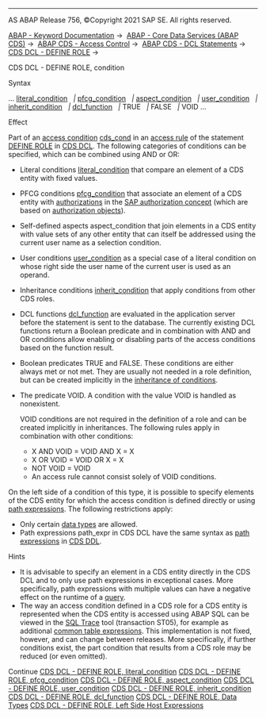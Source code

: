   

* * *

AS ABAP Release 756, ©Copyright 2021 SAP SE. All rights reserved.

[ABAP - Keyword Documentation](javascript:call_link\('abenabap.htm'\)) →  [ABAP - Core Data Services (ABAP CDS)](javascript:call_link\('abencds.htm'\)) →  [ABAP CDS - Access Control](javascript:call_link\('abencds_access_control.htm'\)) →  [ABAP CDS - DCL Statements](javascript:call_link\('abencds_f1_dcl_syntax.htm'\)) →  [CDS DCL - DEFINE ROLE](javascript:call_link\('abencds_f1_define_role.htm'\)) → 

CDS DCL - DEFINE ROLE, condition

Syntax

... [literal\_condition](javascript:call_link\('abencds_f1_cond_literal.htm'\))
  *|* [pfcg\_condition](javascript:call_link\('abencds_f1_cond_pfcg.htm'\))
  *|* [aspect\_condition](javascript:call_link\('abencds_f1_cond_aspect.htm'\))
  *|* [user\_condition](javascript:call_link\('abencds_f1_cond_user.htm'\))
  *|* [inherit\_condition](javascript:call_link\('abencds_f1_cond_inherit.htm'\))
  *|* [dcl\_function](javascript:call_link\('abencds_f1_dcl_function.htm'\))
  *|* TRUE
  *|* FALSE
  *|* VOID ...

Effect

Part of an [access condition](javascript:call_link\('abenaccess_condition_glosry.htm'\) "Glossary Entry") [cds\_cond](javascript:call_link\('abencds_dcl_role_cond_expr.htm'\)) in an [access rule](javascript:call_link\('abenaccess_rule_glosry.htm'\) "Glossary Entry") of the statement [DEFINE ROLE](javascript:call_link\('abencds_f1_define_role.htm'\)) in [CDS DCL](javascript:call_link\('abencds_dcl_glosry.htm'\) "Glossary Entry"). The following categories of conditions can be specified, which can be combined using AND or OR:

-   Literal conditions [literal\_condition](javascript:call_link\('abencds_f1_cond_literal.htm'\)) that compare an element of a CDS entity with fixed values.
-   PFCG conditions [pfcg\_condition](javascript:call_link\('abencds_f1_cond_pfcg.htm'\)) that associate an element of a CDS entity with [authorizations](javascript:call_link\('abenauthorization_glosry.htm'\) "Glossary Entry") in the [SAP authorization concept](javascript:call_link\('abenbc_authority_check.htm'\)) (which are based on [authorization objects](javascript:call_link\('abenauthorization_object_glosry.htm'\) "Glossary Entry")).
-   Self-defined aspects aspect\_condition that join elements in a CDS entity with value sets of any other entity that can itself be addressed using the current user name as a selection condition.
-   User conditions [user\_condition](javascript:call_link\('abencds_f1_cond_user.htm'\)) as a special case of a literal condition on whose right side the user name of the current user is used as an operand.
-   Inheritance conditions [inherit\_condition](javascript:call_link\('abencds_f1_cond_inherit.htm'\)) that apply conditions from other CDS roles.
-   DCL functions [dcl\_function](javascript:call_link\('abencds_f1_dcl_function.htm'\)) are evaluated in the application server before the statement is sent to the database. The currently existing DCL functions return a Boolean predicate and in combination with AND and OR conditions allow enabling or disabling parts of the access conditions based on the function result.
-   Boolean predicates TRUE and FALSE. These conditions are either always met or not met. They are usually not needed in a role definition, but can be created implicitly in the [inheritance of conditions](javascript:call_link\('abencds_f1_cond_inherit.htm'\)).
-   The predicate VOID. A condition with the value VOID is handled as nonexistent.
    
    VOID conditions are not required in the definition of a role and can be created implicitly in inheritances. The following rules apply in combination with other conditions:
    
    -   X AND VOID = VOID AND X = X
    -   X OR VOID = VOID OR X = X
    -   NOT VOID = VOID
    -   An access rule cannot consist solely of VOID conditions.

On the left side of a condition of this type, it is possible to specify elements of the CDS entity for which the access condition is defined directly or using [path expressions](javascript:call_link\('abenpath_expression_glosry.htm'\) "Glossary Entry"). The following restrictions apply:

-   Only certain [data types](javascript:call_link\('abencds_f1_dcl_cond_data_types.htm'\)) are allowed.
-   Path expressions path\_expr in CDS DCL have the same syntax as [path expressions](javascript:call_link\('abencds_path_expression_v2.htm'\)) in [CDS DDL](javascript:call_link\('abencds_ddl_glosry.htm'\) "Glossary Entry").

Hints

-   It is advisable to specify an element in a CDS entity directly in the CDS DCL and to only use path expressions in exceptional cases. More specifically, path expressions with multiple values can have a negative effect on the runtime of a [query](javascript:call_link\('abenquery_glosry.htm'\) "Glossary Entry").
-   The way an access condition defined in a CDS role for a CDS entity is represented when the CDS entity is accessed using ABAP SQL can be viewed in the [SQL Trace](javascript:call_link\('abensql_trace_glosry.htm'\) "Glossary Entry") tool (transaction ST05), for example as additional [common table expressions](javascript:call_link\('abencommon_table_expression_glosry.htm'\) "Glossary Entry"). This implementation is not fixed, however, and can change between releases. More specifically, if further conditions exist, the part condition that results from a CDS role may be reduced (or even omitted).

Continue
[CDS DCL - DEFINE ROLE, literal\_condition](javascript:call_link\('abencds_f1_cond_literal.htm'\))
[CDS DCL - DEFINE ROLE, pfcg\_condition](javascript:call_link\('abencds_f1_cond_pfcg.htm'\))
[CDS DCL - DEFINE ROLE, aspect\_condition](javascript:call_link\('abencds_f1_cond_aspect.htm'\))
[CDS DCL - DEFINE ROLE, user\_condition](javascript:call_link\('abencds_f1_cond_user.htm'\))
[CDS DCL - DEFINE ROLE, inherit\_condition](javascript:call_link\('abencds_f1_cond_inherit.htm'\))
[CDS DCL - DEFINE ROLE, dcl\_function](javascript:call_link\('abencds_f1_dcl_function.htm'\))
[CDS DCL - DEFINE ROLE, Data Types](javascript:call_link\('abencds_f1_dcl_cond_data_types.htm'\))
[CDS DCL - DEFINE ROLE, Left Side Host Expressions](javascript:call_link\('abencds_dcl_cond_left_side.htm'\))